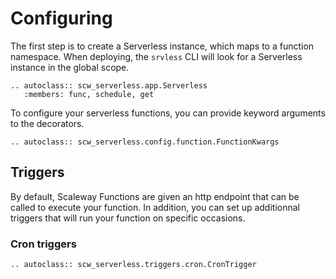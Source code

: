 # Configuring

The first step is to create a Serverless instance, which maps to a function namespace.
When deploying, the `srvless` CLI will look for a Serverless instance in the global scope.

```{eval-rst}
.. autoclass:: scw_serverless.app.Serverless
   :members: func, schedule, get
```

To configure your serverless functions, you can provide keyword arguments to the decorators.

```{eval-rst}
.. autoclass:: scw_serverless.config.function.FunctionKwargs
```

## Triggers

By default, Scaleway Functions are given an http endpoint that can be called to execute your function.
In addition, you can set up additionnal triggers that will run your function on specific occasions.

### Cron triggers

```{eval-rst}
.. autoclass:: scw_serverless.triggers.cron.CronTrigger
```
